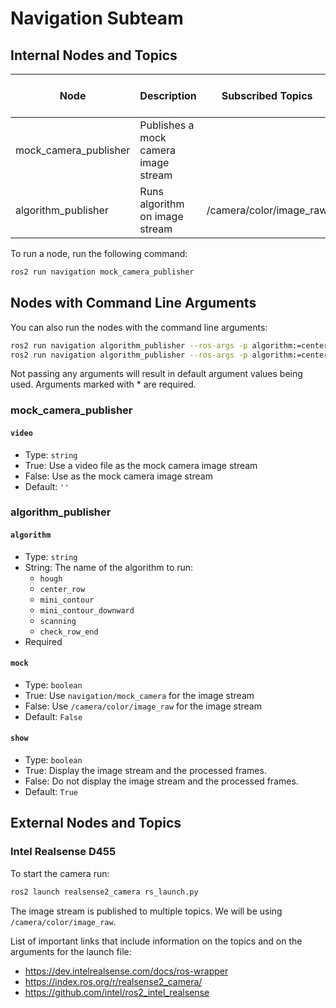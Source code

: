 # Navigation Subteam

## Internal Nodes and Topics

| Node                  | Description                          | Subscribed Topics       | Command Line Arguments      | Published Topics       |
| --------------------- | ------------------------------------ | ----------------------- | --------------------------- | ---------------------- |
| mock_camera_publisher | Publishes a mock camera image stream |                         | video                       | navigation/mock_camera |
| algorithm_publisher   | Runs algorithm on image stream       | /camera/color/image_raw | algorithm\*<br>mock<br>show | navigation/`algorithm` |

To run a node, run the following command:

```bash
ros2 run navigation mock_camera_publisher
```

## Nodes with Command Line Arguments

You can also run the nodes with the command line arguments:

```bash
ros2 run navigation algorithm_publisher --ros-args -p algorithm:=center_row
ros2 run navigation algorithm_publisher --ros-args -p algorithm:=center_row -p mock:=False -p show:=True
```

Not passing any arguments will result in default argument values being used. Arguments marked with \* are required.

### mock_camera_publisher

#### `video`

- Type: `string`
- True: Use a video file as the mock camera image stream
- False: Use as the mock camera image stream
- Default: `''`

### algorithm_publisher

#### `algorithm`

- Type: `string`
- String: The name of the algorithm to run:
  - `hough`
  - `center_row`
  - `mini_contour`
  - `mini_contour_downward`
  - `scanning`
  - `check_row_end`
- Required

#### `mock`

- Type: `boolean`
- True: Use `navigation/mock_camera` for the image stream
- False: Use `/camera/color/image_raw` for the image stream
- Default: `False`

#### `show`

- Type: `boolean`
- True: Display the image stream and the processed frames.
- False: Do not display the image stream and the processed frames.
- Default: `True`

## External Nodes and Topics

### Intel Realsense D455

To start the camera run:

```bash
ros2 launch realsense2_camera rs_launch.py
```

The image stream is published to multiple topics. We will be using `/camera/color/image_raw`.

List of important links that include information on the topics and on the arguments for the launch file:

- <https://dev.intelrealsense.com/docs/ros-wrapper>
- <https://index.ros.org/r/realsense2_camera/>
- <https://github.com/intel/ros2_intel_realsense>
